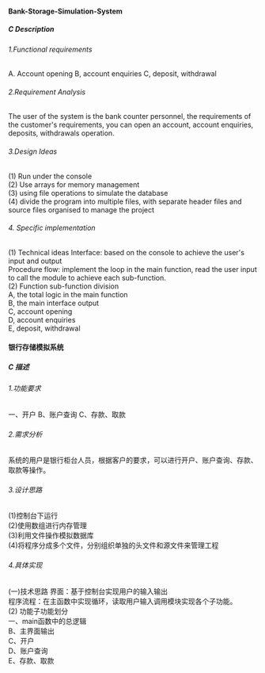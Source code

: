 #### Bank-Storage-Simulation-System
##### C Description
###### 1.Functional requirements
A. Account opening
B, account enquiries
C, deposit, withdrawal
###### 2.Requirement Analysis
The user of the system is the bank counter personnel, the requirements of the customer's requirements, you can open an account, account enquiries, deposits, withdrawals operation.
###### 3.Design Ideas
(1) Run under the console<br>
(2) Use arrays for memory management<br>
(3) using file operations to simulate the database<br>
(4) divide the program into multiple files, with separate header files and source files organised to manage the project<br>
###### 4. Specific implementation
(1) Technical ideas
Interface: based on the console to achieve the user's input and output<br>
Procedure flow: implement the loop in the main function, read the user input to call the module to achieve each sub-function.<br>
(2) Function sub-function division<br>
A, the total logic in the main function<br>
B, the main interface output<br>
C, account opening<br>
D, account enquiries<br>
E, deposit, withdrawal<br>

#### 银行存储模拟系统
##### C 描述
###### 1.功能要求
一、开户
B、账户查询
C、存款、取款
###### 2.需求分析
系统的用户是银行柜台人员，根据客户的要求，可以进行开户、账户查询、存款、取款等操作。
###### 3.设计思路
(1)控制台下运行<br>
(2)使用数组进行内存管理<br>
(3)利用文件操作模拟数据库<br>
(4)将程序分成多个文件，分别组织单独的头文件和源文件来管理工程<br>
###### 4.具体实现
(一)技术思路
界面：基于控制台实现用户的输入输出<br>
程序流程：在主函数中实现循环，读取用户输入调用模块实现各个子功能。<br>
(2) 功能子功能划分<br>
一、main函数中的总逻辑<br>
B、主界面输出<br>
C、开户<br>
D、账户查询<br>
E、存款、取款<br>